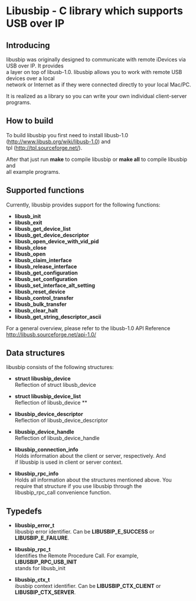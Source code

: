 Libusbip - C library which supports USB over IP
===============================================

Introducing
-----------

libusbip was originally designed to communicate with remote iDevices via USB over IP. It provides<br>
a layer on top of libusb-1.0. libusbip allows you to work with remote USB devices over a local<br>
network or Internet as if they were connected directly to your local Mac/PC.<br>

It is realized as a library so you can write your own individual client-server programs.<br>

How to build
------------

To build libusbip you first need to install libusb-1.0 (http://www.libusb.org/wiki/libusb-1.0) and<br>
tpl (http://tpl.sourceforge.net/).<br>

After that just run <b>make</b> to compile libusbip or <b>make all</b> to compile libusbip and<br>
all example programs.

Supported functions
-------------------

Currently, libusbip provides support for the following functions:

- <b>libusb_init</b>
- <b>libusb_exit</b>
- <b>libusb_get_device_list</b>
- <b>libusb_get_device_descriptor</b>
- <b>libusb_open_device_with_vid_pid</b>
- <b>libusb_close</b>
- <b>libusb_open</b>
- <b>libusb_claim_interface</b>
- <b>libusb_release_interface</b>
- <b>libusb_get_configuration</b>
- <b>libusb_set_configuration</b>
- <b>libusb_set_interface_alt_setting</b>
- <b>libusb_reset_device</b>
- <b>libusb_control_transfer</b>
- <b>libusb_bulk_transfer</b>
- <b>libusb_clear_halt</b>
- <b>libusb_get_string_descriptor_ascii</b>

For a general overview, please refer to the libusb-1.0 API Reference http://libusb.sourceforge.net/api-1.0/

Data structures
---------------

libusbip consists of the following structures:

- <b>struct libusbip_device</b><br>
  Reflection of struct libusb_device

- <b>struct libusbip_device_list</b><br>
  Reflection of libusb_device **

- <b>libusbip_device_descriptor</b><br>
  Reflection of libusb_device_descriptor 

- <b>libusbip_device_handle</b><br>
  Reflection of libusb_device_handle

- <b>libusbip_connection_info</b><br>
  Holds information about the client or server, respectively. And<br>
  if libusbip is used in client or server context.

- <b>libusbip_rpc_info</b><br>
  Holds all information about the structures mentioned above. You<br>
  require that structure if you use libusbip through the<br>
  libusbip_rpc_call convenience function.

Typedefs
--------

- <b>libusbip_error_t</b><br>
  libusbip error identifier. Can be <b>LIBUSBIP_E_SUCCESS</b> or <b>LIBUSBIP_E_FAILURE</b>.

- <b>libusbip_rpc_t</b><br>
  Identifies the Remote Procedure Call. For example, <b>LIBUSBIP_RPC_USB_INIT</b><br>
  stands for libusb_init

- <b>libusbip_ctx_t</b><br>
  ibusbip context identifier. Can be <b>LIBUSBIP_CTX_CLIENT</b> or <b>LIBUSBIP_CTX_SERVER</b>.





